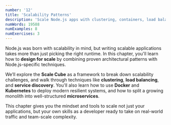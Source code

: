 ```yaml
---
number: '12'
title: 'Scalability Patterns'
description: 'Scale Node.js apps with clustering, containers, load balancing, and microservices'
numWords: 19588
numExamples: 8
numExercises: 3
---
```


Node.js was born with scalability in mind, but writing scalable applications
takes more than just picking the right runtime. In this chapter, you'll learn
how to **design for scale** by combining proven architectural patterns with
Node.js-specific techniques.

We’ll explore the **Scale Cube** as a framework to break down scalability
challenges, and walk through techniques like **clustering**, **load balancing**,
and **service discovery**. You'll also learn how to use **Docker** and
**Kubernetes** to deploy modern resilient systems, and how to split a growing
monolith into well-structured **microservices**.

This chapter gives you the mindset and tools to scale not just your
applications, but your own skills as a developer ready to take on real-world
traffic and team-scale complexity.
